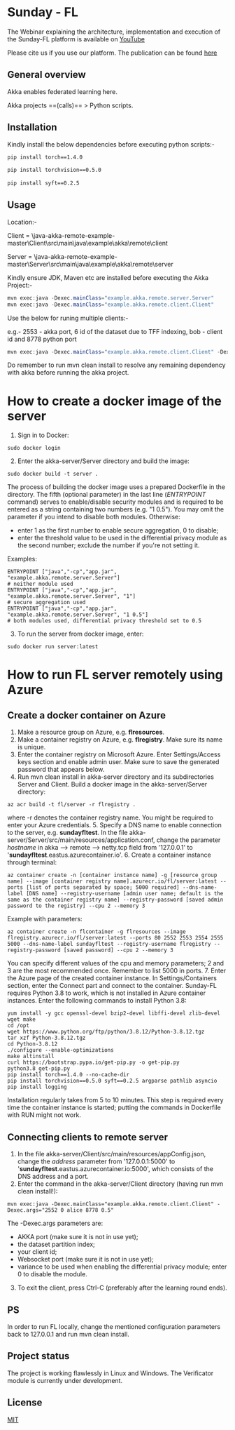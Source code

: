 # Sunday - FL

The Webinar explaining the architecture, implementation and execution of the Sunday-FL platform is available on [YouTube](https://www.youtube.com/watch?v=W2sg7cpbxTw)

Please cite us if you use our platform. The publication can be found [here](https://assist-iot.eu/wp-content/uploads/2021/05/ASSIST-IoT-Technical-Report-2-Sunday-FL%E2%80%93Developing-Open-Source-Platform-for-Federated-Learning.pdf)

## General overview

Akka enables federated learning here.

Akka projects ==(calls)== > Python scripts.

## Installation

Kindly install the below dependencies before executing python scripts:-
 
```bash 
pip install torch==1.4.0
 
pip install torchvision==0.5.0
 
pip install syft==0.2.5
```

## Usage

Location:-

Client = \java-akka-remote-example-master\Client\src\main\java\example\akka\remote\client

Server = \java-akka-remote-example-master\Server\src\main\java\example\akka\remote\server

Kindly ensure JDK, Maven etc are installed before executing the Akka Project:-
```java
mvn exec:java -Dexec.mainClass="example.akka.remote.server.Server"
mvn exec:java -Dexec.mainClass="example.akka.remote.client.Client"
```

Use the below for runing multiple clients:-


e.g.-  2553 - akka port,
       6 id of the dataset due to TFF indexing,
       bob - client id and
       8778 python port
```java
mvn exec:java -Dexec.mainClass="example.akka.remote.client.Client" -Dexec.args="2553 6 bob 8778"
```

Do remember to run mvn clean install to resolve any remaining dependency with akka before running the akka project.

# How to create a docker image of the server

1. Sign in to Docker:

```
sudo docker login
```

2. Enter the akka-server/Server directory and build the image:

```
sudo docker build -t server .
```

The process of building the docker image uses a prepared Dockerfile in the directory. The fifth (optional parameter) in the last line (_ENTRYPOINT_ command) serves to enable/disable security modules and is required to be entered as a string containing two numbers (e.g. "1 0.5"). You may omit the parameter if you intend to disable both modules. Otherwise:
* enter 1 as the first number to enable secure aggregation, 0 to disable;
* enter the threshold value to be used in the differential privacy module as the second number; exclude the number if you're not setting it.

Examples:

```
ENTRYPOINT ["java","-cp","app.jar", "example.akka.remote.server.Server"]
# neither module used
ENTRYPOINT ["java","-cp","app.jar", "example.akka.remote.server.Server", "1"]
# secure aggregation used
ENTRYPOINT ["java","-cp","app.jar", "example.akka.remote.server.Server", "1 0.5"]
# both modules used, differential privacy threshold set to 0.5
```

3. To run the server from docker image, enter:

```
sudo docker run server:latest
```


# How to run FL server remotely using Azure

## Create a docker container on Azure

1. Make a resource group on Azure, e.g. **flresources**.
2. Make a container registry on Azure, e.g. **flregistry**. Make sure its name is unique.
3. Enter the container registry on Microsoft Azure. Enter Settings/Access keys section and enable admin user. Make sure to save the generated password that appears below.
4. Run mvn clean install in akka-server directory and its subdirectories Server and Client. Build a docker image in the akka-server/Server directory:

```
az acr build -t fl/server -r flregistry .
```

where -r denotes the container registry name. You might be required to enter your Azure credentials.
5. Specify a DNS name to enable connection to the server, e.g. **sundayfltest**. In the file akka-server/Server/src/main/resources/application.conf, change the parameter _hostname_ in akka --> remote --> netty.tcp field from '127.0.0.1' to '**sundayfltest**.eastus.azurecontainer.io'.
6. Create a container instance through terminal:

```
az container create -n [container instance name] -g [resource group name] --image [container registry name].azurecr.io/fl/server:latest --ports [list of ports separated by space; 5000 required] --dns-name-label [DNS name] --registry-username [admin user name; default is the same as the container registry name] --registry-password [saved admin password to the registry] --cpu 2 --memory 3
```

Example with parameters:

```
az container create -n flcontainer -g flresources --image flregistry.azurecr.io/fl/server:latest --ports 80 2552 2553 2554 2555 5000 --dns-name-label sundayfltest --registry-username flregistry --registry-password [saved password] --cpu 2 --memory 3
```

You can specify different values of the cpu and memory parameters; 2 and 3 are the most recommended once. Remember to list 5000 in ports.
7. Enter the Azure page of the created container instance. In Settings/Containers section, enter the Connect part and connect to the container. Sunday-FL requires Python 3.8 to work, which is not installed in Azure container instances. Enter the following commands to install Python 3.8:

```
yum install -y gcc openssl-devel bzip2-devel libffi-devel zlib-devel wget make
cd /opt
wget https://www.python.org/ftp/python/3.8.12/Python-3.8.12.tgz
tar xzf Python-3.8.12.tgz
cd Python-3.8.12
./configure --enable-optimizations
make altinstall
curl https://bootstrap.pypa.io/get-pip.py -o get-pip.py
python3.8 get-pip.py
pip install torch==1.4.0 --no-cache-dir
pip install torchvision==0.5.0 syft==0.2.5 argparse pathlib asyncio
pip install logging
```

Installation regularly takes from 5 to 10 minutes. This step is required every time the container instance is started; putting the commands in Dockerfile with RUN might not work.

## Connecting clients to remote server

1. In the file akka-server/Client/src/main/resources/appConfig.json, change the _address_ parameter from '127.0.0.1:5000' to '**sundayfltest**.eastus.azurecontainer.io:5000', which consists of the DNS address and a port.
2. Enter the command in the akka-server/Client directory (having run mvn clean install!):

```
mvn exec:java -Dexec.mainClass="example.akka.remote.client.Client" -Dexec.args="2552 0 alice 8778 0.5"
```

The -Dexec.args parameters are:
* AKKA port (make sure it is not in use yet);
* the dataset partition index;
* your client id;
* Websocket port (make sure it is not in use yet);
* variance to be used when enabling the differential privacy module; enter 0 to disable the module.
3. To exit the client, press Ctrl-C (preferably after the learning round ends).

## PS

In order to run FL locally, change the mentioned configuration parameters back to 127.0.0.1 and run mvn clean install.



## Project status
The project is working flawlessly in Linux and Windows.
The Verificator module is currently under development.

## License
[MIT](https://choosealicense.com/licenses/mit/)
